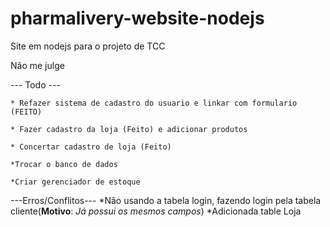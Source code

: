 # pharmalivery-website-nodejs
Site em nodejs para o projeto de TCC

Não me julge

--- Todo ---

    * Refazer sistema de cadastro do usuario e linkar com formulario (FEITO)
  
    * Fazer cadastro da loja (Feito) e adicionar produtos
  
    * Concertar cadastro de loja (Feito)

    *Trocar o banco de dados

    *Criar gerenciador de estoque
    
---Erros/Conflitos---
    *Não usando a tabela login, fazendo login pela tabela cliente(**Motivo**: *Já possui os mesmos campos*)
    *Adicionada table Loja
